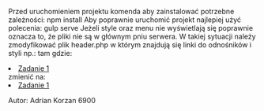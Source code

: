 Przed uruchomieniem projektu komenda aby zainstalować potrzebne zależności: npm install
Aby poprawnie uruchomić projekt najlepiej użyć polecenia: gulp serve
Jeżeli style oraz menu nie wyświetlają się poprawnie oznacza to, że pliki nie są w głównym pniu serwera.
W takiej sytuacji należy zmodyfikować plik header.php w którym znajdują się linki do odnośników i styli
np.:
tam gdzie: 	<li><a href="<?=$_SERVER['HTTP_HOST']?>/Tasks/zad1/view.php">Zadanie 1</a></li>
zmienić na: 	<li><a href="<?=$_SERVER['HTTP_HOST']?>NAZWA-FOLDERU/Tasks/zad1/view.php">Zadanie 1</a></li>

Autor: Adrian Korzan 6900